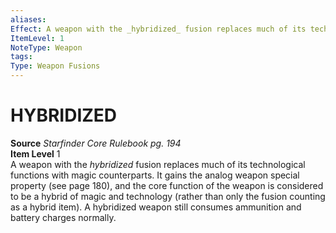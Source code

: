 ```yaml
---
aliases: 
Effect: A weapon with the _hybridized_ fusion replaces much of its technological functions with magic counterparts. It gains the analog weapon special property (see page 180), and the core function of the weapon is considered to be a hybrid of magic and technology (rather than only the fusion counting as a hybrid item). A hybridized weapon still consumes ammunition and battery charges normally.
ItemLevel: 1
NoteType: Weapon
tags: 
Type: Weapon Fusions
---
```

# HYBRIDIZED
**Source** _Starfinder Core Rulebook pg. 194_  
**Item Level** 1  
A weapon with the _hybridized_ fusion replaces much of its technological functions with magic counterparts. It gains the analog weapon special property (see page 180), and the core function of the weapon is considered to be a hybrid of magic and technology (rather than only the fusion counting as a hybrid item). A hybridized weapon still consumes ammunition and battery charges normally.